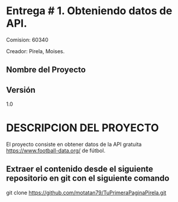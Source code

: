 # Entrega # 1. Obteniendo datos de API.
Comision: 60340

Creador: Pirela, Moises.
## Nombre del Proyecto

## Versión
1.0

# DESCRIPCION DEL PROYECTO
El proyecto consiste en obtener datos de la API gratuita  https://www.football-data.org/ de fútbol.

## Extraer el contenido desde el siguiente repositorio en git con el siguiente comando
git clone https://github.com/motatan79/TuPrimeraPaginaPirela.git
